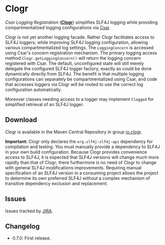 # Clogr

_Csar Logging Registration_ ([**Clogr**](http://clogr.io/)) simplifies SLF4J logging while providing compartmentalized logging configurations via [Csar](http://csar.io/).

Clogr is not yet another logging facade. Rather Clogr facilitates access to SLF4J loggers; while improving SLF4J logging configuration, allowing various compartmentalized log settings. The `LoggingConcern` is accessed using Csar's concern registration mechanism. The primary logging access method `Clogr.getLoggingConcern()` will return the logging concern registered with Csar. The default, unconfigured state will still merely delegate the configured SLF4J logger factory, exactly as could be done dynamically directly from SLF4J. The benefit is that multiple logging configurations can separately be compartmentalized using Csar, and code that accesses loggers via Clogr will be routed to use the correct log configuration automatically. 

Moreover classes needing access to a logger may implement `Clogged` for simplified retrieval of an SLF4J logger. 

## Download

Clogr is available in the Maven Central Repository in group [io.clogr](http://search.maven.org/#search|ga|1|g%3A%22io.clogr%22).

**Important:** Clogr only declares the `org.slf4j:slf4j-api` dependency for compilation and testing. You must manually provide a dependency to SLF4J in your own build configuration. Because Clogr provides convenience access to SLF4J, it is expected that SLF4J versions will change much more rapidly than that of Clogr; there furthermore is no need of Clogr to change with general SLF4J modifications improvements. Requiring manual specification of an SLF4J version in a consuming project allows the project to determine its own preferred SLF4J without a complex mechanism of transitive dependency exclusion and replacement.

## Issues

Issues tracked by [JIRA](https://globalmentor.atlassian.net/browse/CLOGR).

## Changelog

- 0.7.0: First release.
